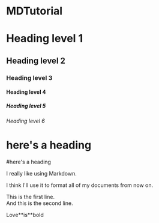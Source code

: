 # MDTutorial
# Heading level 1
## Heading level 2
### Heading level 3
#### Heading level 4
##### Heading level 5
###### Heading level 6
# here's a heading
#here's a heading
<p>I really like using Markdown.</p>
<p>I think I'll use it to format all of my documents from now on.</p>
<p>This is the first line.<br>
And this is the second line.</p>
Love**is**bold
